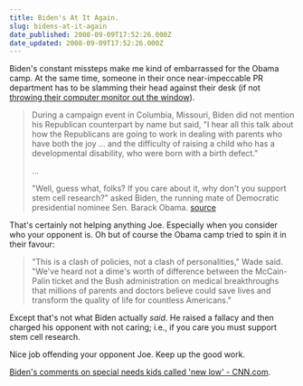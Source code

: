 ```yaml
---
title: Biden's At It Again.
slug: bidens-at-it-again
date_published: 2008-09-09T17:52:26.000Z
date_updated: 2008-09-09T17:52:26.000Z
---
```


Biden's constant missteps make me kind of embarrassed for the Obama camp. At the same time, someone in their once near-impeccable PR department has to be slamming their head against their desk (if not [throwing their computer monitor out the window](http://www.engadget.com/2007/07/18/discomfited-german-hurls-pc-from-window-police-sympathize/)).

> During a campaign event in Columbia, Missouri, Biden did not mention his Republican counterpart by name but said, "I hear all this talk about how the Republicans are going to work in dealing with parents who have both the joy ... and the difficulty of raising a child who has a developmental disability, who were born with a birth defect."
> 
> ...
> 
> "Well, guess what, folks? If you care about it, why don't you support stem cell research?" asked Biden, the running mate of Democratic presidential nominee Sen. Barack Obama. [source](http://www.cnn.com/2008/POLITICS/09/09/biden.special.needs/index.html)

That's certainly not helping anything Joe. Especially when you consider who your opponent is.
Oh but of course the Obama camp tried to spin it in their favour:

> "This is a clash of policies, not a clash of personalities," Wade said. "We've heard not a dime's worth of difference between the McCain-Palin ticket and the Bush administration on medical breakthroughs that millions of parents and doctors believe could save lives and transform the quality of life for countless Americans."

Except that's not what Biden actually *said*. He raised a fallacy and then charged his opponent with not caring; i.e., if you care you must support stem cell research.

Nice job offending your opponent Joe. Keep up the good work.

[Biden's comments on special needs kids called 'new low' - CNN.com](http://www.cnn.com/2008/POLITICS/09/09/biden.special.needs/index.html).
